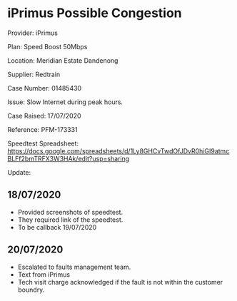 # iPrimus Possible Congestion

Provider: iPrimus

Plan: Speed Boost 50Mbps

Location: Meridian Estate Dandenong

Supplier: Redtrain

Case Number: 01485430

Issue: Slow Internet during peak hours.

Case Raised: 17/07/2020

Reference: PFM-173331

Speedtest Spreadsheet: https://docs.google.com/spreadsheets/d/1Ly8GHCvTwdOfJDvR0hiGI9atmcBLFf2bmTRFX3W3HAk/edit?usp=sharing

Update:

## 18/07/2020 
* Provided screenshots of speedtest.
* They required link of the speedtest.
* To be callback 19/07/2020

## 20/07/2020
* Escalated to faults management team. 
* Text from iPrimus
* Tech visit charge acknowledged if the fault is not within the customer boundry.
